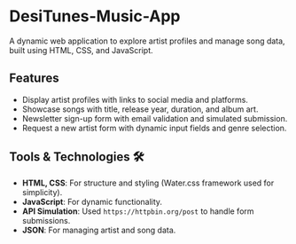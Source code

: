 # DesiTunes-Music-App

A dynamic web application to explore artist profiles and manage song data, built using HTML, CSS, and JavaScript.

## Features 
- Display artist profiles with links to social media and platforms.
- Showcase songs with title, release year, duration, and album art.
- Newsletter sign-up form with email validation and simulated submission.
- Request a new artist form with dynamic input fields and genre selection.

## Tools & Technologies 🛠️
- **HTML, CSS**: For structure and styling (Water.css framework used for simplicity).
- **JavaScript**: For dynamic functionality.
- **API Simulation**: Used `https://httpbin.org/post` to handle form submissions.
- **JSON**: For managing artist and song data.
